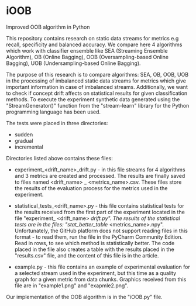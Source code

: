 # iOOB
Improved OOB algorithm in Python

This repository contains research on static data streams for metrics e.g recall, specificity and balanced accuracy. We compare here 4 algorithms which work with 
classifier ensemble like SEA (Streaming Ensemble Algorithm), OB (Online Bagging), OOB (Oversampling-based Online Bagging), UOB (Undersampling-based Online Bagging).

The purpose of this research is to compare algorithms: SEA, OB, OOB, UOB in the processing of imbalanced static data streams for metrics which give important information in case of imbalanced streams. Additionally, we want to check if concept drift affects on statistical results for given classification methods. To execute the experiment synthetic data generated using the "StreamGenerator()" function from the "stream-learn" library for the Python programming language has been used.

The tests were placed in three directories:
- sudden
- gradual
- incremental
 
Directories listed above contains these files:
- experiment_<drift_name>_drift.py - in this file streams for 4 algorithms and 3 metrics are created and processed. The results are finally saved to files named <drift_name> _ <metrics_name>.csv. These files store the results of the evaluation process for the metrics used in the experiment.
   
- statistical_tests_<drift_name>.py - this file contains statistical tests for the results received from the first part of the experiment located in the file "experiment_ <drift_name> _drift.py".
The results of the statistical tests are in the files: "stat_better_table_ <metrics_name>.npy". Unfortunately, the GitHub platform does not support reading files in this format - to read them, run the file in the PyCharm Community Edition. Read in rows, to see which method is statistically better. The code placed in the file also creates a table with the results placed in the "results.csv" file, and the content of this file is in the article.

- example.py - this file contains an example of experimental evaluation for a selected stream used in the experiment, but this time as a quality graph for a given metric from data chunks. Graphics received from this file are in "example1.png" and "exapmle2.png".

Our implementation of the OOB algorithm is in the "iOOB.py" file.
